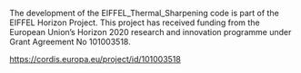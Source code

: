 The development of the EIFFEL_Thermal_Sharpening code is part of the EIFFEL Horizon Project. This project has received funding from the 
European Union’s Horizon 2020 research and innovation programme under Grant Agreement No 101003518.

https://cordis.europa.eu/project/id/101003518
